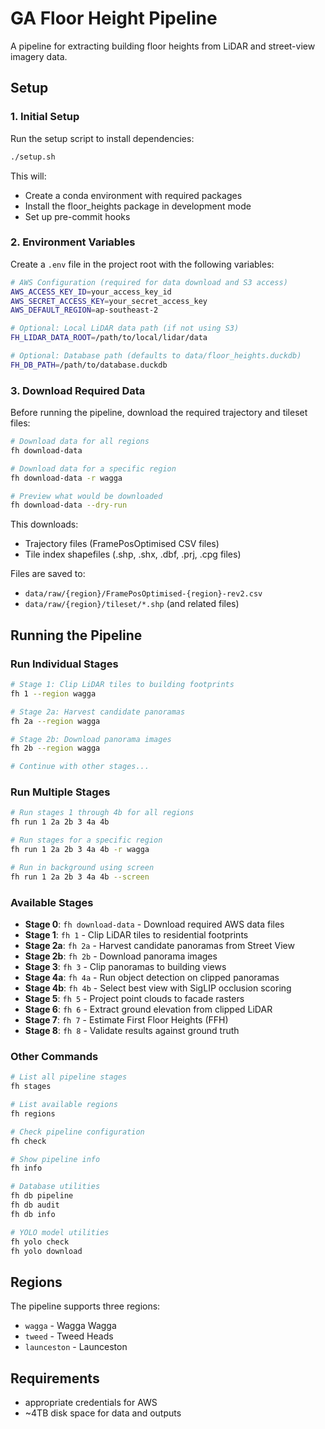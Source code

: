 # GA Floor Height Pipeline

A pipeline for extracting building floor heights from LiDAR and street-view imagery data.

## Setup

### 1. Initial Setup

Run the setup script to install dependencies:

```bash
./setup.sh
```

This will:
- Create a conda environment with required packages
- Install the floor_heights package in development mode
- Set up pre-commit hooks

### 2. Environment Variables

Create a `.env` file in the project root with the following variables:

```bash
# AWS Configuration (required for data download and S3 access)
AWS_ACCESS_KEY_ID=your_access_key_id
AWS_SECRET_ACCESS_KEY=your_secret_access_key
AWS_DEFAULT_REGION=ap-southeast-2

# Optional: Local LiDAR data path (if not using S3)
FH_LIDAR_DATA_ROOT=/path/to/local/lidar/data

# Optional: Database path (defaults to data/floor_heights.duckdb)
FH_DB_PATH=/path/to/database.duckdb
```

### 3. Download Required Data

Before running the pipeline, download the required trajectory and tileset files:

```bash
# Download data for all regions
fh download-data

# Download data for a specific region
fh download-data -r wagga

# Preview what would be downloaded
fh download-data --dry-run
```

This downloads:
- Trajectory files (FramePosOptimised CSV files)
- Tile index shapefiles (.shp, .shx, .dbf, .prj, .cpg files)

Files are saved to:
- `data/raw/{region}/FramePosOptimised-{region}-rev2.csv`
- `data/raw/{region}/tileset/*.shp` (and related files)

## Running the Pipeline

### Run Individual Stages

```bash
# Stage 1: Clip LiDAR tiles to building footprints
fh 1 --region wagga

# Stage 2a: Harvest candidate panoramas
fh 2a --region wagga

# Stage 2b: Download panorama images
fh 2b --region wagga

# Continue with other stages...
```

### Run Multiple Stages

```bash
# Run stages 1 through 4b for all regions
fh run 1 2a 2b 3 4a 4b

# Run stages for a specific region
fh run 1 2a 2b 3 4a 4b -r wagga

# Run in background using screen
fh run 1 2a 2b 3 4a 4b --screen
```

### Available Stages

- **Stage 0**: `fh download-data` - Download required AWS data files
- **Stage 1**: `fh 1` - Clip LiDAR tiles to residential footprints
- **Stage 2a**: `fh 2a` - Harvest candidate panoramas from Street View
- **Stage 2b**: `fh 2b` - Download panorama images
- **Stage 3**: `fh 3` - Clip panoramas to building views
- **Stage 4a**: `fh 4a` - Run object detection on clipped panoramas
- **Stage 4b**: `fh 4b` - Select best view with SigLIP occlusion scoring
- **Stage 5**: `fh 5` - Project point clouds to facade rasters
- **Stage 6**: `fh 6` - Extract ground elevation from clipped LiDAR
- **Stage 7**: `fh 7` - Estimate First Floor Heights (FFH)
- **Stage 8**: `fh 8` - Validate results against ground truth

### Other Commands

```bash
# List all pipeline stages
fh stages

# List available regions
fh regions

# Check pipeline configuration
fh check

# Show pipeline info
fh info

# Database utilities
fh db pipeline
fh db audit
fh db info

# YOLO model utilities
fh yolo check
fh yolo download
```

## Regions

The pipeline supports three regions:
- `wagga` - Wagga Wagga
- `tweed` - Tweed Heads
- `launceston` - Launceston

## Requirements
-  appropriate credentials for AWS
- ~4TB disk space for data and outputs
